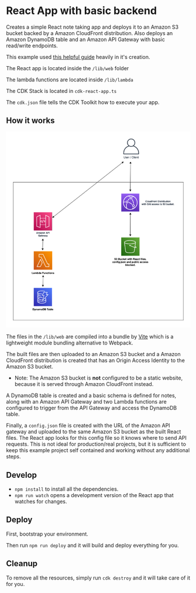 # React App with basic backend
Creates a simple React note taking app and deploys it to an Amazon S3 bucket backed by a Amazon CloudFront distribution. Also deploys an Amazon DynamoDB table and an Amazon API Gateway with basic read/write endpoints.

This example used [this helpful guide](https://www.freecodecamp.org/news/aws-cdk-v2-three-tier-serverless-application/) heavily in it's creation.

The React app is located inside the `/lib/web` folder

The lambda functions are located inside `/lib/lambda`

The CDK Stack is located in `cdk-react-app.ts`

The `cdk.json` file tells the CDK Toolkit how to execute your app.

## How it works
![Diagram of the architecture](./react-cdk-diagram.png)

The files in the `/lib/web` are compiled into a bundle by [Vite](https://vitejs.dev/) which is a lightweight module bundling alternative to Webpack.

The built files are then uploaded to an Amazon S3 bucket and a Amazon CloudFront distribution is created that has an Origin Access Identity to the Amazon S3 bucket.
- Note: The Amazon S3 bucket is **not** configured to be a static website, because it is served through Amazon CloudFront instead.

A DynamoDB table is created and a basic schema is defined for notes, along with an Amazon API Gateway and two Lambda functions are configured to trigger from the API Gateway and access the DynamoDB table.

Finally, a `config.json` file is created with the URL of the Amazon API gateway and uploaded to the same Amazon S3 bucket as the built React files. The React app looks for this config file so it knows where to send API requests. This is not ideal for production/real projects, but it is sufficient to keep this example project self contained and working without any additional steps.

## Develop
 * `npm install` to install all the dependencies.
 * `npm run watch` opens a development version of the React app that watches for changes.

## Deploy
First, bootstrap your environment.

Then run `npm run deploy` and it will build and deploy everything for you.

## Cleanup
To remove all the resources, simply run `cdk destroy` and it will take care of it for you.